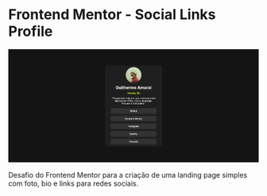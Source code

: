 # Frontend Mentor - Social Links Profile

![Design preview for the Social links profile coding challenge](./design/minha-versao.png)

Desafio do Frontend Mentor para a criação de uma landing page simples com foto, bio e links para redes sociais.
